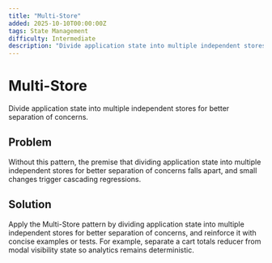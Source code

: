 ```yaml
---
title: "Multi-Store"
added: 2025-10-10T00:00:00Z
tags: State Management
difficulty: Intermediate
description: "Divide application state into multiple independent stores for better separation of concerns."
---
```

# Multi-Store

Divide application state into multiple independent stores for better separation of concerns.

## Problem

Without this pattern, the premise that dividing application state into multiple independent stores for better separation of concerns falls apart, and small changes trigger cascading regressions.

## Solution

Apply the Multi-Store pattern by dividing application state into multiple independent stores for better separation of concerns, and reinforce it with concise examples or tests. For example, separate a cart totals reducer from modal visibility state so analytics remains deterministic.
